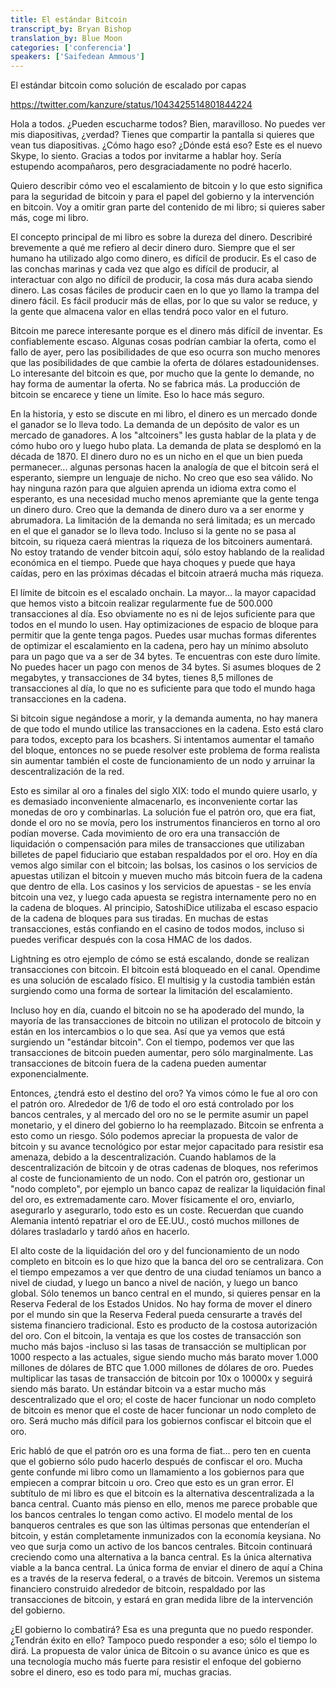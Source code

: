 ```yaml
---
title: El estándar Bitcoin
transcript_by: Bryan Bishop
translation_by: Blue Moon
categories: ['conferencia']
speakers: ['Saifedean Ammous']
---
```


El estándar bitcoin como solución de escalado por capas

<https://twitter.com/kanzure/status/1043425514801844224>

Hola a todos. ¿Pueden escucharme todos? Bien, maravilloso. No puedes ver mis diapositivas, ¿verdad? Tienes que compartir la pantalla si quieres que vean tus diapositivas. ¿Cómo hago eso? ¿Dónde está eso?  Este es el nuevo Skype, lo siento. Gracias a todos por invitarme a hablar hoy. Sería estupendo acompañaros, pero desgraciadamente no podré hacerlo.

Quiero describir cómo veo el escalamiento de bitcoin y lo que esto significa para la seguridad de bitcoin y para el papel del gobierno y la intervención en bitcoin. Voy a omitir gran parte del contenido de mi libro; si quieres saber más, coge mi libro.

El concepto principal de mi libro es sobre la dureza del dinero. Describiré brevemente a qué me refiero al decir dinero duro. Siempre que el ser humano ha utilizado algo como dinero, es difícil de producir. Es el caso de las conchas marinas y cada vez que algo es difícil de producir, al interactuar con algo no difícil de producir, la cosa más dura acaba siendo dinero. Las cosas fáciles de producir caen en lo que yo llamo la trampa del dinero fácil. Es fácil producir más de ellas, por lo que su valor se reduce, y la gente que almacena valor en ellas tendrá poco valor en el futuro.

Bitcoin me parece interesante porque es el dinero más difícil de inventar. Es confiablemente escaso. Algunas cosas podrían cambiar la oferta, como el fallo de ayer, pero las posibilidades de que eso ocurra son mucho menores que las posibilidades de que cambie la oferta de dólares estadounidenses. Lo interesante del bitcoin es que, por mucho que la gente lo demande, no hay forma de aumentar la oferta. No se fabrica más. La producción de bitcoin se encarece y tiene un límite. Eso lo hace más seguro.

En la historia, y esto se discute en mi libro, el dinero es un mercado donde el ganador se lo lleva todo. La demanda de un depósito de valor es un mercado de ganadores. A los "altcoiners" les gusta hablar de la plata y de cómo hubo oro y luego hubo plata. La demanda de plata se desplomó en la década de 1870. El dinero duro no es un nicho en el que un bien pueda permanecer... algunas personas hacen la analogía de que el bitcoin será el esperanto, siempre un lenguaje de nicho. No creo que eso sea válido. No hay ninguna razón para que alguien aprenda un idioma extra como el esperanto, es una necesidad mucho menos apremiante que la gente tenga un dinero duro. Creo que la demanda de dinero duro va a ser enorme y abrumadora. La limitación de la demanda no será limitada; es un mercado en el que el ganador se lo lleva todo. Incluso si la gente no se pasa al bitcoin, su riqueza caerá mientras la riqueza de los bitcoiners aumentará. No estoy tratando de vender bitcoin aquí, sólo estoy hablando de la realidad económica en el tiempo. Puede que haya choques y puede que haya caídas, pero en las próximas décadas el bitcoin atraerá mucha más riqueza.

El límite de bitcoin es el escalado onchain. La mayor... la mayor capacidad que hemos visto a bitcoin realizar regularmente fue de 500.000 transacciones al día. Eso obviamente no es ni de lejos suficiente para que todos en el mundo lo usen. Hay optimizaciones de espacio de bloque para permitir que la gente tenga pagos. Puedes usar muchas formas diferentes de optimizar el escalamiento en la cadena, pero hay un mínimo absoluto para un pago que va a ser de 34 bytes. Te encuentras con este duro límite. No puedes hacer un pago con menos de 34 bytes. Si asumes bloques de 2 megabytes, y transacciones de 34 bytes, tienes 8,5 millones de transacciones al día, lo que no es suficiente para que todo el mundo haga transacciones en la cadena.

Si bitcoin sigue negándose a morir, y la demanda aumenta, no hay manera de que todo el mundo utilice las transacciones en la cadena. Esto está claro para todos, excepto para los bcashers. Si intentamos aumentar el tamaño del bloque, entonces no se puede resolver este problema de forma realista sin aumentar también el coste de funcionamiento de un nodo y arruinar la descentralización de la red.

Esto es similar al oro a finales del siglo XIX: todo el mundo quiere usarlo, y es demasiado inconveniente almacenarlo, es inconveniente cortar las monedas de oro y combinarlas. La solución fue el patrón oro, que era fiat, donde el oro no se movía, pero los instrumentos financieros en torno al oro podían moverse. Cada movimiento de oro era una transacción de liquidación o compensación para miles de transacciones que utilizaban billetes de papel fiduciario que estaban respaldados por el oro. Hoy en día vemos algo similar con el bitcoin; las bolsas, los casinos o los servicios de apuestas utilizan el bitcoin y mueven mucho más bitcoin fuera de la cadena que dentro de ella. Los casinos y los servicios de apuestas - se les envía bitcoin una vez, y luego cada apuesta se registra internamente pero no en la cadena de bloques. Al principio, SatoshiDice utilizaba el escaso espacio de la cadena de bloques para sus tiradas. En muchas de estas transacciones, estás confiando en el casino de todos modos, incluso si puedes verificar después con la cosa HMAC de los dados.

Lightning es otro ejemplo de cómo se está escalando, donde se realizan transacciones con bitcoin. El bitcoin está bloqueado en el canal. Opendime es una solución de escalado físico. El multisig y la custodia también están surgiendo como una forma de sortear la limitación del escalamiento.

Incluso hoy en día, cuando el bitcoin no se ha apoderado del mundo, la mayoría de las transacciones de bitcoin no utilizan el protocolo de bitcoin y están en los intercambios o lo que sea. Así que ya vemos que está surgiendo un "estándar bitcoin". Con el tiempo, podemos ver que las transacciones de bitcoin pueden aumentar, pero sólo marginalmente. Las transacciones de bitcoin fuera de la cadena pueden aumentar exponencialmente.

Entonces, ¿tendrá esto el destino del oro? Ya vimos cómo le fue al oro con el patrón oro. Alrededor de 1/6 de todo el oro está controlado por los bancos centrales, y al mercado del oro no se le permite asumir un papel monetario, y el dinero del gobierno lo ha reemplazado. Bitcoin se enfrenta a esto como un riesgo. Sólo podemos apreciar la propuesta de valor de bitcoin y su avance tecnológico por estar mejor capacitado para resistir esa amenaza, debido a la descentralización. Cuando hablamos de la descentralización de bitcoin y de otras cadenas de bloques, nos referimos al coste de funcionamiento de un nodo. Con el patrón oro, gestionar un "nodo completo", por ejemplo un banco capaz de realizar la liquidación final del oro, es extremadamente caro. Mover físicamente el oro, enviarlo, asegurarlo y asegurarlo, todo esto es un coste. Recuerdan que cuando Alemania intentó repatriar el oro de EE.UU., costó muchos millones de dólares trasladarlo y tardó años en hacerlo.

El alto coste de la liquidación del oro y del funcionamiento de un nodo completo en bitcoin es lo que hizo que la banca del oro se centralizara. Con el tiempo empezamos a ver que dentro de una ciudad teníamos un banco a nivel de ciudad, y luego un banco a nivel de nación, y luego un banco global. Sólo tenemos un banco central en el mundo, si quieres pensar en la Reserva Federal de los Estados Unidos. No hay forma de mover el dinero por el mundo sin que la Reserva Federal pueda censurarte a través del sistema financiero tradicional. Esto es producto de la costosa autorización del oro. Con el bitcoin, la ventaja es que los costes de transacción son mucho más bajos -incluso si las tasas de transacción se multiplican por 1000 respecto a las actuales, sigue siendo mucho más barato mover 1.000 millones de dólares de BTC que 1.000 millones de dólares de oro. Puedes multiplicar las tasas de transacción de bitcoin por 10x o 10000x y seguirá siendo más barato. Un estándar bitcoin va a estar mucho más descentralizado que el oro; el coste de hacer funcionar un nodo completo de bitcoin es menor que el coste de hacer funcionar un nodo completo de oro. Será mucho más difícil para los gobiernos confiscar el bitcoin que el oro.

Eric habló de que el patrón oro es una forma de fiat... pero ten en cuenta que el gobierno sólo pudo hacerlo después de confiscar el oro. Mucha gente confunde mi libro como un llamamiento a los gobiernos para que empiecen a comprar bitcoin u oro. Creo que esto es un gran error. El subtítulo de mi libro es que el bitcoin es la alternativa descentralizada a la banca central. Cuanto más pienso en ello, menos me parece probable que los bancos centrales lo tengan como activo. El modelo mental de los banqueros centrales es que son las últimas personas que entenderían el bitcoin, y están completamente inmunizados con la economía keysiana. No veo que surja como un activo de los bancos centrales. Bitcoin continuará creciendo como una alternativa a la banca central. Es la única alternativa viable a la banca central. La única forma de enviar el dinero de aquí a China es a través de la reserva federal, o a través de bitcoin. Veremos un sistema financiero construido alrededor de bitcoin, respaldado por las transacciones de bitcoin, y estará en gran medida libre de la intervención del gobierno.

¿El gobierno lo combatirá? Esa es una pregunta que no puedo responder. ¿Tendrán éxito en ello? Tampoco puedo responder a eso; sólo el tiempo lo dirá. La propuesta de valor única de Bitcoin o su avance único es que es una tecnología mucho más fuerte para resistir el enfoque del gobierno sobre el dinero, eso es todo para mí, muchas gracias.

